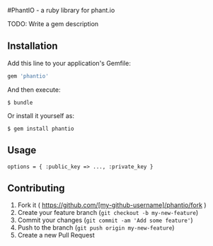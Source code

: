 #PhantIO - a ruby library for phant.io

TODO: Write a gem description

## Installation

Add this line to your application's Gemfile:

```ruby
gem 'phantio'
```

And then execute:

    $ bundle

Or install it yourself as:

    $ gem install phantio

## Usage

	options = { :public_key => ..., :private_key }

## Contributing

1. Fork it ( https://github.com/[my-github-username]/phantio/fork )
2. Create your feature branch (`git checkout -b my-new-feature`)
3. Commit your changes (`git commit -am 'Add some feature'`)
4. Push to the branch (`git push origin my-new-feature`)
5. Create a new Pull Request
